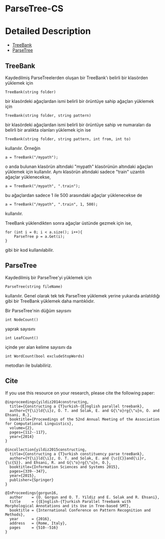 # ParseTree-CS

Detailed Description
============
+ [TreeBank](#treebank)
+ [ParseTree](#parsetree)

## TreeBank

Kaydedilmiş ParseTreelerden oluşan bir TreeBank'ı belirli bir klasörden yüklemek için

	TreeBank(string folder)

bir klasördeki ağaçlardan ismi belirli bir örüntüye sahip ağaçları yüklemek için

	TreeBank(string folder, string pattern)
	
bir klasördeki ağaçlardan ismi belirli bir örüntüye sahip ve numaraları da belirli bir aralıkta olanları yüklemek için ise

	TreeBank(string folder, string pattern, int from, int to)
	
kullanılır. Örneğin

	a = TreeBank("/mypath");

o anda bulunan klasörün altındaki "mypath" klasörünün altındaki ağaçları yüklemek için kullanılır. Aynı klasörün altındaki sadece "train" uzantılı ağaçlar yüklenecekse, 

	a = TreeBank("/mypath", ".train");

bu ağaçlardan sadece 1 ile 500 arasındaki ağaçlar yüklenecekse de

	a = TreeBank("/mypath", ".train", 1, 500);

kullanılır.

TreeBank yüklendikten sonra ağaçlar üstünde gezmek için ise,

	for (int i = 0; i < a.size(); i++){
		ParseTree p = a.Get(i);
	}
	
gibi bir kod kullanılabilir.

## ParseTree

Kaydedilmiş bir ParseTree'yi yüklemek için

	ParseTree(string fileName)
	
kullanılır. Genel olarak tek tek ParseTree yüklemek yerine yukarıda anlatıldığı gibi bir TreeBank yüklemek daha mantıklıdır.

Bir ParseTree'nin düğüm sayısını

	int NodeCount()
	
yaprak sayısını 

	int LeafCount()
	
içinde yer alan kelime sayısını da

	int WordCount(bool excludeStopWords)
	
metodları ile bulabiliriz.

## Cite
If you use this resource on your research, please cite the following paper: 

```
@inproceedings{yildiz2014constructing,
  title={Constructing a {T}urkish-{E}nglish parallel treebank},
  author={Y{\i}ld{\i}z, O. T. and Solak, E. and G{\"o}rg{\"u}n, O. and Ehsani, R.},
  booktitle={Proceedings of the 52nd Annual Meeting of the Association for Computational Linguistics},
  volume={2},
  pages={112--117},
  year={2014}
}

@incollection{yildiz2015constructing,
  title={Constructing a {T}urkish constituency parse treeBank},
  author={Y{\i}ld{\i}z, O. T. and Solak, E. and {\c{C}}and{\i}r, {\c{S}}. and Ehsani, R. and G{\"o}rg{\"u}n, O.},
  booktitle={Information Sciences and Systems 2015},
  pages={339--347},
  year={2015},
  publisher={Springer}
}

@InProceedings{gorgun16,
  author    = {O. Gorgun and O. T. Yildiz and E. Solak and R. Ehsani},
  title     = {{E}nglish-{T}urkish Parallel Treebank with Morphological Annotations and its Use in Tree-based SMT},
  booktitle = {International Conference on Pattern Recognition and Methods},
  year      = {2016},
  address   = {Rome, Italy},
  pages     = {510--516}
}

